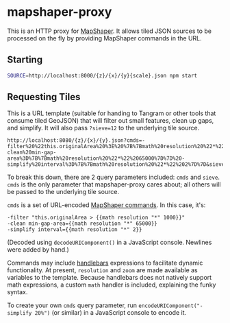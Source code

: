 # mapshaper-proxy

This is an HTTP proxy for [MapShaper](https://github.com/mbloch/mapshaper).
It allows tiled JSON sources to be processed on the fly by providing
MapShaper commands in the URL.

## Starting

```bash
SOURCE=http://localhost:8000/{z}/{x}/{y}{scale}.json npm start
```

## Requesting Tiles

This is a URL template (suitable for handing to Tangram or other tools that
consume tiled GeoJSON) that will filter out small features, clean up gaps,
and simplify. It will also pass `?sieve=12` to the underlying tile source.

```
http://localhost:8080/{z}/{x}/{y}.json?cmds=-filter%20%22this.originalArea%20%3E%20%7B%7Bmath%20resolution%20%22*%22%201000%7D%7D%22%20-clean%20min-gap-area%3D%7B%7Bmath%20resolution%20%22*%22%2065000%7D%7D%20-simplify%20interval%3D%7B%7Bmath%20resolution%20%22*%22%202%7D%7D&sieve=12
```

To break this down, there are 2 query parameters included: `cmds` and
`sieve`. `cmds` is the only parameter that mapshaper-proxy cares about; all
others will be passed to the underlying tile source.

`cmds` is a set of URL-encoded [MapShaper
commands](https://github.com/mbloch/mapshaper/wiki/Command-Reference). In
this case, it's:

```
-filter "this.originalArea > {{math resolution "*" 1000}}"
-clean min-gap-area={{math resolution "*" 65000}}
-simplify interval={{math resolution "*" 2}}
```

(Decoded using `decodeURIComponent()` in a JavaScript console. Newlines were
added by hand.)

Commands may include [handlebars](https://handlebarsjs.com/) expressions to
facilitate dynamic functionality. At present, `resolution` and `zoom` are
made available as variables to the template. Because handlebars does not
natively support math expressions, a custom `math` handler is included,
explaining the funky syntax.

To create your own `cmds` query parameter, run
`encodeURIComponent("-simplify 20%")` (or similar) in a JavaScript console
to encode it.